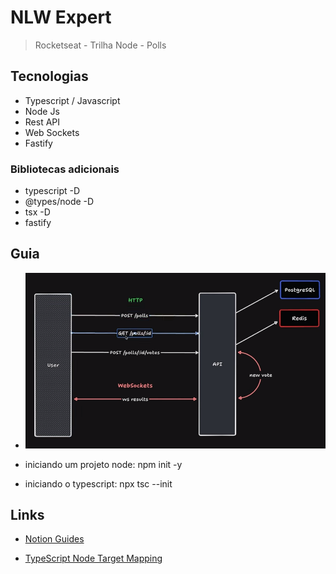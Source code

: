 # NLW Expert

> Rocketseat - Trilha Node - Polls

## Tecnologias

- Typescript / Javascript
- Node Js
- Rest API
- Web Sockets
- Fastify

### Bibliotecas adicionais

- typescript -D
- @types/node -D
- tsx -D
- fastify

## Guia

- ![Node 01](files/nlw-expert-node-01.png)

- iniciando um projeto node: npm init -y

- iniciando o typescript: npx tsc --init

## Links

- [Notion Guides](https://efficient-sloth-d85.notion.site/NLW-14-Expert-9e11ff472de64b08a5f9e277a20c3ecc)

- [TypeScript Node Target Mapping](https://github.com/microsoft/TypeScript/wiki/Node-Target-Mapping)
